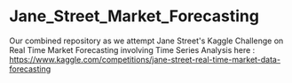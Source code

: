 # Jane_Street_Market_Forecasting
Our combined repository as we attempt Jane Street's Kaggle Challenge on Real Time Market Forecasting involving Time Series Analysis here : https://www.kaggle.com/competitions/jane-street-real-time-market-data-forecasting
